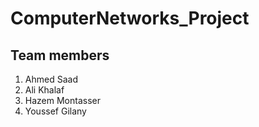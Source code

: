 # ComputerNetworks_Project
## Team members
1. Ahmed Saad
2. Ali Khalaf
3. Hazem Montasser
4. Youssef Gilany
